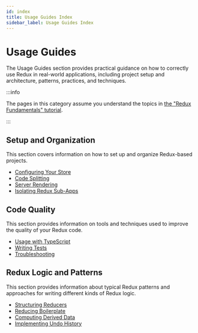 ```yaml
---
id: index
title: Usage Guides Index
sidebar_label: Usage Guides Index
---
```


# Usage Guides

The Usage Guides section provides practical guidance on how to correctly use Redux in real-world applications, including project setup and architecture, patterns, practices, and techniques.

:::info

The pages in this category assume you understand the topics in [the "Redux Fundamentals" tutorial](../tutorials/fundamentals/part-1-overview.md).

:::

## Setup and Organization

This section covers information on how to set up and organize Redux-based projects.

- [Configuring Your Store](ConfiguringYourStore.md)
- [Code Splitting](CodeSplitting.md)
- [Server Rendering](ServerRendering.md)
- [Isolating Redux Sub-Apps](IsolatingSubapps.md)

## Code Quality

This section provides information on tools and techniques used to improve the quality of your Redux code.

- [Usage with TypeScript](UsageWithTypescript.md)
- [Writing Tests](WritingTests.md)
- [Troubleshooting](Troubleshooting.md)

## Redux Logic and Patterns

This section provides information about typical Redux patterns and approaches for writing different kinds of Redux logic.

- [Structuring Reducers](structuring-reducers/StructuringReducers.md)
- [Reducing Boilerplate](ReducingBoilerplate.md)
- [Computing Derived Data](ComputingDerivedData.md)
- [Implementing Undo History](ImplementingUndoHistory.md)
